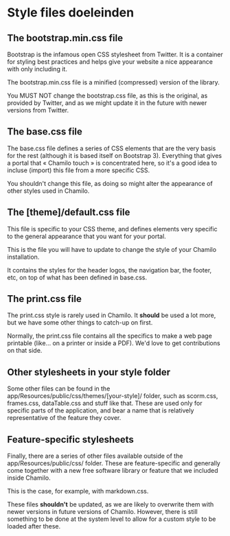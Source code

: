 # Style files doeleinden

## The bootstrap.min.css file

Bootstrap is the infamous open CSS stylesheet from Twitter. It is a container for styling best practices and helps give your website a nice appearance with only including it.

The bootstrap.min.css file is a minified \(compressed\) version of the library.

You MUST NOT change the bootstrap.css file, as this is the original, as provided by Twitter, and as we might update it in the future with newer versions from Twitter.

## The base.css file

The base.css file defines a series of CSS elements that are the very basis for the rest \(although it is based itself on Bootstrap 3\). Everything that gives a portal that « Chamilo touch » is concentrated here, so it's a good idea to incluse \(import\) this file from a more specific CSS.

You shouldn't change this file, as doing so might alter the appearance of other styles used in Chamilo.

## The \[theme\]/default.css file

This file is specific to your CSS theme, and defines elements very specific to the general appearance that you want for your portal.

This is the file you will have to update to change the style of your Chamilo installation.

It contains the styles for the header logos, the navigation bar, the footer, etc, on top of what has been defined in base.css.

## The print.css file

The print.css style is rarely used in Chamilo. It **should** be used a lot more, but we have some other things to catch-up on first.

Normally, the print.css file contains all the specifics to make a web page printable \(like... on a printer or inside a PDF\). We'd love to get contributions on that side.

## Other stylesheets in your style folder

Some other files can be found in the app/Resources/public/css/themes/\[your-style\]/ folder, such as scorm.css, frames.css, dataTable.css and stuff like that. These are used only for specific parts of the application, and bear a name that is relatively representative of the feature they cover.

## Feature-specific stylesheets

Finally, there are a series of other files available outside of the app/Resources/public/css/ folder. These are feature-specific and generally come together with a new free software library or feature that we included inside Chamilo.

This is the case, for example, with markdown.css.

These files **shouldn't** be updated, as we are likely to overwrite them with newer versions in future versions of Chamilo. However, there is still something to be done at the system level to allow for a custom style to be loaded after these.

